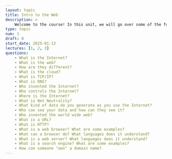 ```yaml
---
layout: topic
title: Intro to the Web
description: > 
    Welcome to the course! In this unit, we will go over some of the foundational technologies and socio-technical developments that have made the web and the internet possible.
type: topic
num: 1
draft: 0
start_date: 2025-01-13
lectures: [1, 2, 3]
questions:
    - What is the Internet?
    - What is the web?
    - How are they different?
    - What is the cloud?
    - What is TCP/IP?
    - What is DNS?
    - Who invented the Internet?
    - Who controls the Internet?
    - Where is the Internet?
    - What is Net Neutrality?
    - What kind of data do you generate as you use the Internet?
    - Who can see your data and how can they see it?
    - Who invented the world wide web?
    - What is a URL?
    - What is HTTP?
    - What is a web browser? What are some examples?
    - What can a browser do? What languages does it understand?
    - What is a web server? What languages does it understand?
    - What is a search engine? What are some examples?
    - How can someone "own" a domain name?
---
```

